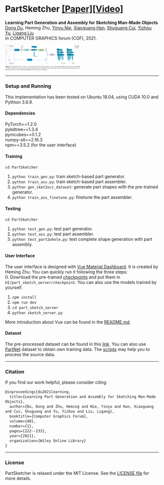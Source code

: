 # PartSketcher [[Paper]](https://onlinelibrary.wiley.com/doi/full/10.1111/cgf.14184)[[Video]](https://www.youtube.com/watch?v=-8XBqwz7u5M)

**Learning Part Generation and Assembly for Sketching Man-Made Objects**  
[Dong Du](https://dongdu3.github.io/), Heming Zhu, [Yinyu Nie](https://yinyunie.github.io/), [Xiaoguang Han](https://mypage.cuhk.edu.cn/academics/hanxiaoguang/), [Shuguang Cui](https://sse.cuhk.edu.cn/en/faculty/cuishuguang), [Yizhou Yu](https://i.cs.hku.hk/~yzyu/), [Ligang Liu](http://staff.ustc.edu.cn/~lgliu/)  
In COMPUTER GRAPHICS forum (CGF), 2021.  

<img src="figures/pipeline.png" alt="teaser" style="zoom:24%;" />

---

### Setup and Running

This implementation has been tested on Ubuntu 18.04, using CUDA 10.0 and Pythton 3.6.9.  

#### Dependencies

PyTorch==1.2.0  
pykdtree==1.3.4  
pymcubes==0.1.2  
numpy-stl==2.16.3  
npm==3.5.2 (for the user interface)    



#### Training  

`cd PartSketcher`  
1. `python train_gen.py`: train sketch-based part generator.  
2. `python train_ass.py`: train sketch-based part assembler.  
3. `python gen_sket2occ_dataset`: generate part shapes with the pre-trained generator.  
4. `python train_ass_finetune.py`: finetune the part assembler.  



#### Testing

`cd PartSketcher`  
1. `python test_gen.py`: test part generator.  
2. `python test_ass.py`: test part assembler.  
3. `python test_part2whole.py`: test complete shape generation with part assembly.



#### User Interface

The user interface is designed with [Vue Material Dashboard](https://demos.creative-tim.com/vue-material-dashboard). It is created by Heming Zhu. You can quickly run it following the three steps:   
0. Download the pre-trained [checkpoints](https://mailustceducn-my.sharepoint.com/:f:/g/personal/dongdu_mail_ustc_edu_cn/Em0t0u-KIBNAhwSLxTNsW6gB1PIsRb16VKRszGiXxLrZtA?e=ddFbJ9) and put them in `UI/part_sketch_server/checkpoint`. You can also use the models trained by yourself. 
1. `npm install`  
2. `npm run dev`  
3. `cd part_sketch_server`  
4. `python sketch_server.py`  

More introduction about Vue can be found in the [README.md](UI/README.md).  



#### Dataset

The pre-processed dataset can be found in this [link](https://mailustceducn-my.sharepoint.com/:f:/g/personal/dongdu_mail_ustc_edu_cn/ElaWQwnAHxBLuwPnaonFKUwBCLK58_WSGqj2dsc9Rx77wg?e=rTZJQG). You can also use [PartNet](https://partnet.cs.stanford.edu/) dataset to obtain own training data. The [scripts](https://mailustceducn-my.sharepoint.com/:f:/g/personal/dongdu_mail_ustc_edu_cn/Ev_8xr-6tR1EjQxCqO8QD6MBPjVDVyenKogWm07zkmec6w?e=ABo52c) may help you to process the source data.

---

### Citation

If you find our work helpful, please consider citing

```
@inproceedings{du2021learning,
  title={Learning Part Generation and Assembly for Sketching Man-Made Objects},
  author={Du, Dong and Zhu, Heming and Nie, Yinyu and Han, Xiaoguang and Cui, Shuguang and Yu, Yizhou and Liu, Ligang},
  booktitle={Computer Graphics Forum},
  volume={40},
  number={1},
  pages={222--233},
  year={2021},
  organization={Wiley Online Library}
}
```

---

### License

PartSketcher is relased under the MIT License. See the [LICENSE file](LICENSE ) for more details.